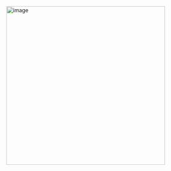 <img width="420" alt="image" src="https://github.com/user-attachments/assets/d4861592-30c2-4875-bc70-4aba191ae234" />
